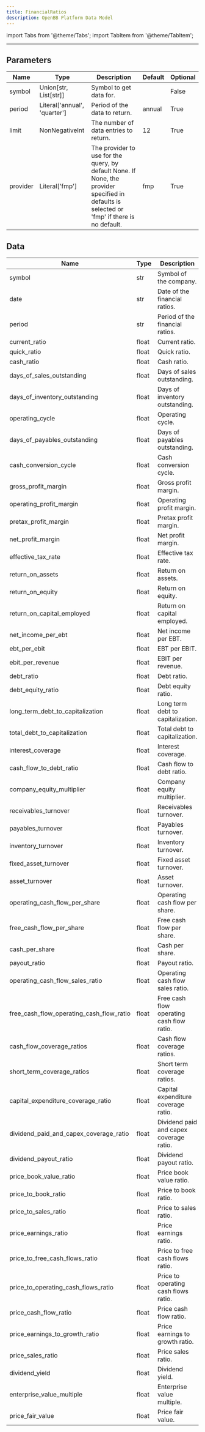 ```yaml
---
title: FinancialRatios
description: OpenBB Platform Data Model
---
```



import Tabs from '@theme/Tabs';
import TabItem from '@theme/TabItem';


---

## Parameters

<Tabs>
<TabItem value="standard" label="Standard">

| Name | Type | Description | Default | Optional |
| ---- | ---- | ----------- | ------- | -------- |
| symbol | Union[str, List[str]] | Symbol to get data for. |  | False |
| period | Literal['annual', 'quarter'] | Period of the data to return. | annual | True |
| limit | NonNegativeInt | The number of data entries to return. | 12 | True |
| provider | Literal['fmp'] | The provider to use for the query, by default None. If None, the provider specified in defaults is selected or 'fmp' if there is no default. | fmp | True |
</TabItem>

</Tabs>

## Data

<Tabs>
<TabItem value="standard" label="Standard">

| Name | Type | Description |
| ---- | ---- | ----------- |
| symbol | str | Symbol of the company. |
| date | str | Date of the financial ratios. |
| period | str | Period of the financial ratios. |
| current_ratio | float | Current ratio. |
| quick_ratio | float | Quick ratio. |
| cash_ratio | float | Cash ratio. |
| days_of_sales_outstanding | float | Days of sales outstanding. |
| days_of_inventory_outstanding | float | Days of inventory outstanding. |
| operating_cycle | float | Operating cycle. |
| days_of_payables_outstanding | float | Days of payables outstanding. |
| cash_conversion_cycle | float | Cash conversion cycle. |
| gross_profit_margin | float | Gross profit margin. |
| operating_profit_margin | float | Operating profit margin. |
| pretax_profit_margin | float | Pretax profit margin. |
| net_profit_margin | float | Net profit margin. |
| effective_tax_rate | float | Effective tax rate. |
| return_on_assets | float | Return on assets. |
| return_on_equity | float | Return on equity. |
| return_on_capital_employed | float | Return on capital employed. |
| net_income_per_ebt | float | Net income per EBT. |
| ebt_per_ebit | float | EBT per EBIT. |
| ebit_per_revenue | float | EBIT per revenue. |
| debt_ratio | float | Debt ratio. |
| debt_equity_ratio | float | Debt equity ratio. |
| long_term_debt_to_capitalization | float | Long term debt to capitalization. |
| total_debt_to_capitalization | float | Total debt to capitalization. |
| interest_coverage | float | Interest coverage. |
| cash_flow_to_debt_ratio | float | Cash flow to debt ratio. |
| company_equity_multiplier | float | Company equity multiplier. |
| receivables_turnover | float | Receivables turnover. |
| payables_turnover | float | Payables turnover. |
| inventory_turnover | float | Inventory turnover. |
| fixed_asset_turnover | float | Fixed asset turnover. |
| asset_turnover | float | Asset turnover. |
| operating_cash_flow_per_share | float | Operating cash flow per share. |
| free_cash_flow_per_share | float | Free cash flow per share. |
| cash_per_share | float | Cash per share. |
| payout_ratio | float | Payout ratio. |
| operating_cash_flow_sales_ratio | float | Operating cash flow sales ratio. |
| free_cash_flow_operating_cash_flow_ratio | float | Free cash flow operating cash flow ratio. |
| cash_flow_coverage_ratios | float | Cash flow coverage ratios. |
| short_term_coverage_ratios | float | Short term coverage ratios. |
| capital_expenditure_coverage_ratio | float | Capital expenditure coverage ratio. |
| dividend_paid_and_capex_coverage_ratio | float | Dividend paid and capex coverage ratio. |
| dividend_payout_ratio | float | Dividend payout ratio. |
| price_book_value_ratio | float | Price book value ratio. |
| price_to_book_ratio | float | Price to book ratio. |
| price_to_sales_ratio | float | Price to sales ratio. |
| price_earnings_ratio | float | Price earnings ratio. |
| price_to_free_cash_flows_ratio | float | Price to free cash flows ratio. |
| price_to_operating_cash_flows_ratio | float | Price to operating cash flows ratio. |
| price_cash_flow_ratio | float | Price cash flow ratio. |
| price_earnings_to_growth_ratio | float | Price earnings to growth ratio. |
| price_sales_ratio | float | Price sales ratio. |
| dividend_yield | float | Dividend yield. |
| enterprise_value_multiple | float | Enterprise value multiple. |
| price_fair_value | float | Price fair value. |
</TabItem>

</Tabs>

